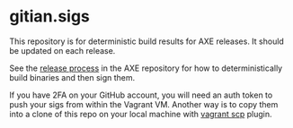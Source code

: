 # gitian.sigs
This repository is for deterministic build results for AXE releases. It should be updated on each release.

See the [release process](https://github.com/AXErunners/axe/blob/master/doc/release-process.md) in the AXE repository for how to deterministically build binaries and then sign them.

If you have 2FA on your GitHub account, you will need an auth token to push your sigs from within the Vagrant VM. Another way is to copy them into a clone of this repo on your local machine with [vagrant scp](https://github.com/AXErunners/axe-gitian#copying-files) plugin.
